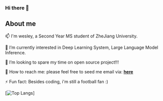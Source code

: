 ### Hi there 👋

## About me
📫  I'm wesley, a Second Year MS student of ZheJiang University. 

🌱 I’m currently interested in Deep Learning System, Large Language Model Inference.

👯 I’m looking to spare my time on open source project!!! 

💌 How to reach me: 
please feel free to seed me email via: [**here**](<zhewei.li@zju.edu.cn>)

⚡ Fun fact:
Besides coding, i'm still a football fan :)
<!--
**we1k/we1k** is a ✨ _special_ ✨ repository because its `README.md` (this file) appears on your GitHub profile.

Here are some ideas to get you started:

- 🔭 I’m currently working on ...
- 🌱 I’m currently learning ...
- 👯 I’m looking to collaborate on ...
- 🤔 I’m looking for help with ...
- 💬 Ask me about ...
- 📫 How to reach me: ...
- 😄 Pronouns: ...
- ⚡ Fun fact: ...
-->
[![Top Langs](https://github-readme-stats.vercel.app/api/top-langs/?username=we1k&layout=donut)]
